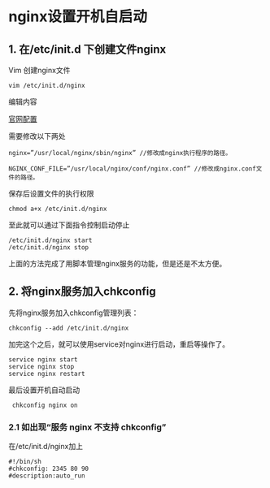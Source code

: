 # nginx设置开机自启动

## 1. 在/etc/init.d 下创建文件nginx

Vim 创建nginx文件

```
vim /etc/init.d/nginx
```

编辑内容

[官网配置](https://www.nginx.com/resources/wiki/start/topics/examples/redhatnginxinit/)

需要修改以下两处

```
nginx=”/usr/local/nginx/sbin/nginx” //修改成nginx执行程序的路径。

NGINX_CONF_FILE=”/usr/local/nginx/conf/nginx.conf” //修改成nginx.conf文件的路径。
```

保存后设置文件的执行权限

```
chmod a+x /etc/init.d/nginx
```

至此就可以通过下面指令控制启动停止

```
/etc/init.d/nginx start
/etc/init.d/nginx stop
```

上面的方法完成了用脚本管理nginx服务的功能，但是还是不太方便。

## 2. 将nginx服务加入chkconfig

先将nginx服务加入chkconfig管理列表：

```
chkconfig --add /etc/init.d/nginx
```

加完这个之后，就可以使用service对nginx进行启动，重启等操作了。

```
service nginx start
service nginx stop
service nginx restart
```

最后设置开机自动启动

```
 chkconfig nginx on
```

### 2.1 如出现“服务 nginx 不支持 chkconfig”

在/etc/init.d/nginx加上

```
#!/bin/sh
#chkconfig: 2345 80 90
#description:auto_run
```

